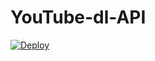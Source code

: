 # YouTube-dl-API

<a href="https://heroku.com/deploy?template=https://github.com/DiyRex/YouTube-dl-API/tree/main">
  <img src="https://www.herokucdn.com/deploy/button.svg" alt="Deploy">
</a>

